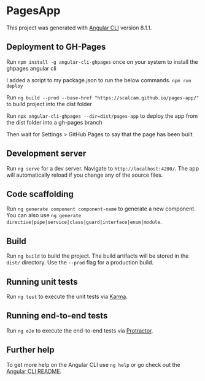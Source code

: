 # PagesApp

This project was generated with [Angular CLI](https://github.com/angular/angular-cli) version 8.1.1.

## Deployment to GH-Pages

Run `npm install -g angular-cli-ghpages` once on your system to install the ghpages angular cli

I added a script to my package.json to run the below commands. `npm run deploy`

Run `ng build --prod --base-href "https://scalcam.github.io/pages-app/"` to build project into the dist folder

Run `npx angular-cli-ghpages --dir=dist/pages-app` to deploy the app from the dist folder into a gh-pages branch

Then wait for Settings > GitHub Pages to say that the page has been built

## Development server

Run `ng serve` for a dev server. Navigate to `http://localhost:4200/`. The app will automatically reload if you change any of the source files.

## Code scaffolding

Run `ng generate component component-name` to generate a new component. You can also use `ng generate directive|pipe|service|class|guard|interface|enum|module`.

## Build

Run `ng build` to build the project. The build artifacts will be stored in the `dist/` directory. Use the `--prod` flag for a production build.

## Running unit tests

Run `ng test` to execute the unit tests via [Karma](https://karma-runner.github.io).

## Running end-to-end tests

Run `ng e2e` to execute the end-to-end tests via [Protractor](http://www.protractortest.org/).

## Further help

To get more help on the Angular CLI use `ng help` or go check out the [Angular CLI README](https://github.com/angular/angular-cli/blob/master/README.md).
